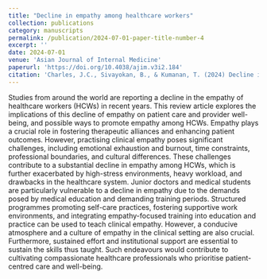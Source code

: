 ```yaml
---
title: "Decline in empathy among healthcare workers"
collection: publications
category: manuscripts
permalink: /publication/2024-07-01-paper-title-number-4
excerpt: ''
date: 2024-07-01
venue: 'Asian Journal of Internal Medicine'
paperurl: 'https://doi.org/10.4038/ajim.v3i2.184'
citation: 'Charles, J.C., Sivayokan, B., & Kumanan, T. (2024) Decline in empathy among healthcare workers; where have all the flowers gone? Asian Journal of Internal Medicine, 3(2), 47-51.'
---
```

Studies from around the world are reporting a decline in the empathy of healthcare workers (HCWs) in recent years. This review article explores the implications of this decline of empathy on patient care and provider well-being, and possible ways to promote empathy among HCWs. Empathy plays a crucial role in fostering therapeutic alliances and enhancing patient outcomes. However, practising clinical empathy poses significant challenges, including emotional exhaustion and burnout, time constraints, professional boundaries, and cultural differences. These challenges contribute to a substantial decline in empathy among HCWs, which is further exacerbated by high-stress environments, heavy workload, and drawbacks in the healthcare system. Junior doctors and medical students are particularly vulnerable to a decline in empathy due to the demands posed by medical education and demanding training periods. Structured programmes promoting self-care practices, fostering supportive work environments, and integrating empathy-focused training into education and practice can be used to teach clinical empathy. However, a conducive atmosphere and a culture of empathy in the clinical setting are also crucial. Furthermore, sustained effort and institutional support are essential to sustain the skills thus taught. Such endeavours would contribute to cultivating compassionate healthcare professionals who prioritise patient-centred care and well-being.
